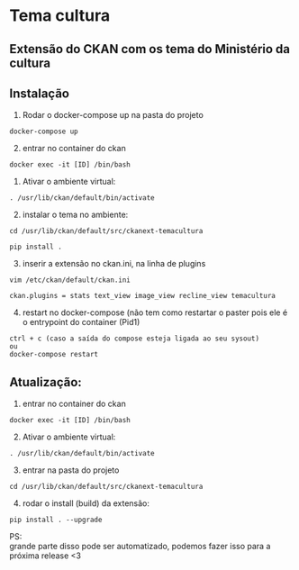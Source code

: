 # Tema cultura
## Extensão do CKAN com os tema do Ministério da cultura

## Instalação

1. Rodar o docker-compose up na pasta do projeto

```
docker-compose up
```

2. entrar no container do ckan

```
docker exec -it [ID] /bin/bash
```

1. Ativar o ambiente virtual:

```
. /usr/lib/ckan/default/bin/activate
```

2. instalar o tema no ambiente:

```
cd /usr/lib/ckan/default/src/ckanext-temacultura

pip install .
```

3. inserir a extensão no ckan.ini, na linha de plugins

```
vim /etc/ckan/default/ckan.ini

ckan.plugins = stats text_view image_view recline_view temacultura
```

4. restart no docker-compose (não tem como restartar o paster pois ele é o entrypoint do container (Pid1)
```
ctrl + c (caso a saída do compose esteja ligada ao seu sysout)
ou
docker-compose restart
```


## Atualização:

1. entrar no container do ckan

```
docker exec -it [ID] /bin/bash
```

2. Ativar o ambiente virtual:

```
. /usr/lib/ckan/default/bin/activate
```

3. entrar na pasta do projeto

```
cd /usr/lib/ckan/default/src/ckanext-temacultura
```

4. rodar o install (build) da extensão:

```
pip install . --upgrade
```

PS:  
grande parte disso pode ser automatizado, podemos fazer isso para a próxima release <3
